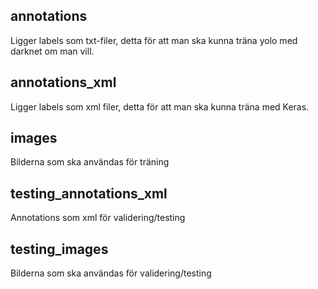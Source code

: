 ## annotations
Ligger labels som txt-filer, detta för att man ska kunna träna yolo med darknet om man vill.
## annotations_xml 
Ligger labels som xml filer, detta för att man ska kunna träna med Keras.
## images 
Bilderna som ska användas för träning
## testing_annotations_xml
Annotations som xml för validering/testing
## testing_images
Bilderna som ska användas för validering/testing